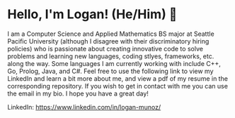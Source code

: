 # Hello, I'm Logan! (He/Him) :wave:

I am a Computer Science and Applied Mathematics BS major at Seattle Pacific University (although I disagree with their discriminatory hiring policies) who is passionate about creating innovative code to solve problems and learning new languages, coding stlyes, frameworks, etc. along the way. Some languages I am currently working with include C++, Go, Prolog, Java, and C#. Feel free to use the following link to view my LinkedIn and learn a bit more about me, and view a pdf of my resume in the corresponding repository. If you wish to get in contact with me you can use the email in my bio. I hope you have a great day!

LinkedIn: https://www.linkedin.com/in/logan-munoz/

